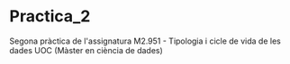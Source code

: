 # Practica_2
Segona pràctica de l'assignatura M2.951 - Tipologia i cicle de vida de les dades UOC (Màster en ciència de dades)
